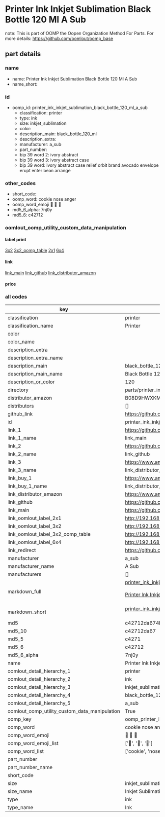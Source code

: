 # Printer Ink Inkjet Sublimation Black Bottle 120 Ml A Sub  

note: This is part of OOMP the Oopen Organization Method For Parts. For more details: https://github.com/oomlout/oomp_base

##  part details
  







### name
* name: Printer Ink Inkjet Sublimation Black Bottle 120 Ml A Sub
* name_short: 
### id
* oomp_id: printer_ink_inkjet_sublimation_black_bottle_120_ml_a_sub
  * classification: printer
  * type: ink
  * size: inkjet_sublimation
  * color: 
  * description_main: black_bottle_120_ml
  * description_extra: 
  * manufacturer: a_sub
  * part_number: 
  * bip 39 word 2: ivory abstract
  * bip 39 word 3: ivory abstract case
  * bip 39 word: ivory abstract case relief orbit brand avocado envelope erupt enter bean arrange

### other_codes
* short_code: 
* oomp_word: cookie nose anger
* oomp_word_emoji :cookie: :nose: :anger:
* md5_6_alpha: 7nj0y
* md5_6: c42712






### oomlout_oomp_utility_custom_data_manipulation
#### label print
[3x2](http://192.168.1.245:1112/?label=oomp%207nj0y)
[3x2_oomp_table](http://192.168.1.108:1112/?label=oomp%207nj0y)
[2x1](http://192.168.1.242:1112/?label=oomp%207nj0y)
[6x4](http://192.168.1.55:1112/?label=oomp%207nj0y)    

#### link

[link_main](https://github.com/oomlout/oomlout_oomp_version_1_messy/tree/main/parts/printer_ink_inkjet_sublimation_black_bottle_120_ml_a_sub) [link_github](https://github.com/oomlout/oomlout_oomp_version_1_messy/tree/main/parts/printer_ink_inkjet_sublimation_black_bottle_120_ml_a_sub) [link_distributor_amazon](https://www.amazon.co.uk/dp/B08D9HWXKM)                            

#### price







### all codes 
| key | value |  
| --- | --- |  
| classification | printer |  
| classification_name | Printer |  
| color |  |  
| color_name |  |  
| description_extra |  |  
| description_extra_name |  |  
| description_main | black_bottle_120_ml |  
| description_main_name | Black Bottle 120 Ml |  
| description_or_color | 120 |  
| directory | parts/printer_ink_inkjet_sublimation_black_bottle_120_ml_a_sub |  
| distributor_amazon | B08D9HWXKM |  
| distributors | [] |  
| github_link | https://github.com/oomlout/oomlout_oomp_part_src/tree/main/parts/printer_ink_inkjet_sublimation_black_bottle_120_ml_a_sub |  
| id | printer_ink_inkjet_sublimation_black_bottle_120_ml_a_sub |  
| link_1 | https://github.com/oomlout/oomlout_oomp_version_1_messy/tree/main/parts/printer_ink_inkjet_sublimation_black_bottle_120_ml_a_sub |  
| link_1_name | link_main |  
| link_2 | https://github.com/oomlout/oomlout_oomp_version_1_messy/tree/main/parts/printer_ink_inkjet_sublimation_black_bottle_120_ml_a_sub |  
| link_2_name | link_github |  
| link_3 | https://www.amazon.co.uk/dp/B08D9HWXKM |  
| link_3_name | link_distributor_amazon |  
| link_buy_1 | https://www.amazon.co.uk/dp/B08D9HWXKM |  
| link_buy_1_name | link_distributor_amazon |  
| link_distributor_amazon | https://www.amazon.co.uk/dp/B08D9HWXKM |  
| link_github | https://github.com/oomlout/oomlout_oomp_version_1_messy/tree/main/parts/printer_ink_inkjet_sublimation_black_bottle_120_ml_a_sub |  
| link_main | https://github.com/oomlout/oomlout_oomp_version_1_messy/tree/main/parts/printer_ink_inkjet_sublimation_black_bottle_120_ml_a_sub |  
| link_oomlout_label_2x1 | http://192.168.1.242:1112/?label=oomp%207nj0y |  
| link_oomlout_label_3x2 | http://192.168.1.245:1112/?label=oomp%207nj0y |  
| link_oomlout_label_3x2_oomp_table | http://192.168.1.108:1112/?label=oomp%207nj0y |  
| link_oomlout_label_6x4 | http://192.168.1.55:1112/?label=oomp%207nj0y |  
| link_redirect | https://github.com/oomlout/oomlout_oomp_version_1_messy/tree/main/parts/printer_ink_inkjet_sublimation_black_bottle_120_ml_a_sub |  
| manufacturer | a_sub |  
| manufacturer_name | A Sub |  
| manufacturers | [] |  
| markdown_full | [printer_ink_inkjet_sublimation_black_bottle_120_ml_a_sub](none)<br>[](none)<br>[Printer Ink Inkjet Sublimation Black Bottle 120 Ml A Sub](none)<br><br> |  
| markdown_short | [printer_ink_inkjet_sublimation_black_bottle_120_ml_a_sub](none)<br><br> |  
| md5 | c42712da674bc1fc6c4dfb5446403bb7 |  
| md5_10 | c42712da67 |  
| md5_5 | c4271 |  
| md5_6 | c42712 |  
| md5_6_alpha | 7nj0y |  
| name | Printer Ink Inkjet Sublimation Black Bottle 120 Ml A Sub |  
| oomlout_detail_hierarchy_1 | printer |  
| oomlout_detail_hierarchy_2 | ink |  
| oomlout_detail_hierarchy_3 | inkjet_sublimation |  
| oomlout_detail_hierarchy_4 | black_bottle_120_ml |  
| oomlout_detail_hierarchy_5 | a_sub |  
| oomlout_oomp_utility_custom_data_manipulation | True |  
| oomp_key | oomp_printer_ink_inkjet_sublimation_black_bottle_120_ml_a_sub |  
| oomp_word | cookie nose anger |  
| oomp_word_emoji | :cookie: :nose: :anger: |  
| oomp_word_emoji_list | [':cookie:', ':nose:', ':anger:'] |  
| oomp_word_list | ['cookie', 'nose', 'anger'] |  
| part_number |  |  
| part_number_name |  |  
| short_code |  |  
| size | inkjet_sublimation |  
| size_name | Inkjet Sublimation |  
| type | ink |  
| type_name | Ink |  

